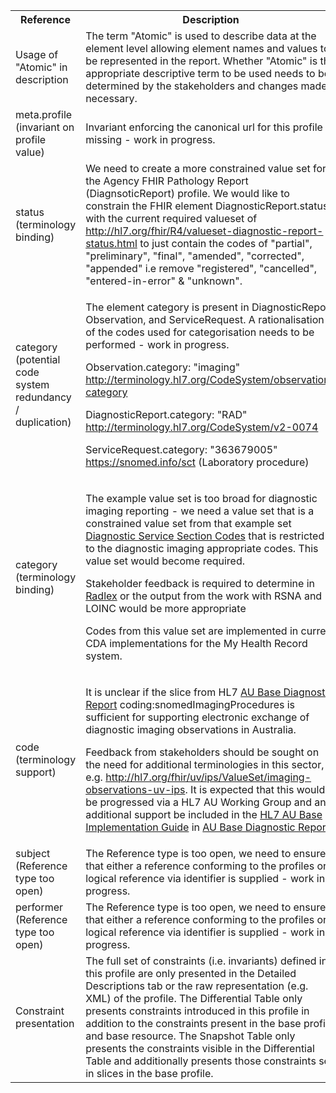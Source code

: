 <table class="list" width="100%">
<tbody>
  <tr>
    <th>Reference</th>
    <th>Description</th>
    <th>Issue No.</th>
  </tr>
   <tr>
    <td>Usage of "Atomic" in description</td>
    <td>The term "Atomic" is used to describe data at the element level allowing element names and values to be represented in the report. Whether "Atomic" is the appropriate descriptive term to be used needs to be determined by the stakeholders and changes made if necessary.</td>
    <td>See <a href="https://github.com/AuDigitalHealth/ci-fhir-r4/issues/27">ci-fhir-r4/issues/27</a></td>
   </tr>
    <tr>
    <td>meta.profile (invariant on profile value)</td>
    <td>Invariant enforcing the canonical url for this profile is missing - work in progress.</td>
    <td>See <a href="https://github.com/AuDigitalHealth/ci-fhir-r4/issues/50">ci-fhir-r4/issues/50</a></td>
   </tr>
   <tr>
    <td>status (terminology binding)</td>
    <td>We need to create a more constrained value set for the Agency FHIR Pathology Report (DiagnsoticReport) profile. We would like to constrain the FHIR element DiagnosticReport.status with the current required valueset of <a href="http://hl7.org/fhir/R4/valueset-diagnostic-report-status.html">http://hl7.org/fhir/R4/valueset-diagnostic-report-status.html</a> to just contain the codes of "partial", "preliminary", "final", "amended", "corrected", "appended" i.e remove "registered", "cancelled", "entered-in-error" & "unknown".</td>
    <td>See <a href="https://github.com/AuDigitalHealth/ci-fhir-r4/issues/50">ci-fhir-r4/issues/50</a>, and <a href="https://jira.aws.tooling/browse/FTR-933">jira.aws.tooling/browse/FTR-933</a></td>
   </tr>
      <tr>
    <td>category (potential code system redundancy / duplication)</td>
    <td><p>The element category is present in DiagnosticReport, Observation, and ServiceRequest. A rationalisation of the codes used for categorisation needs to be performed - work in progress.</p>
        <p>Observation.category: "imaging" <a href="http://hl7.org/fhir/R4/codesystem-observation-category.html">http://terminology.hl7.org/CodeSystem/observation-category</a></p>
        <p>DiagnosticReport.category: "RAD" <a href="http://hl7.org/fhir/R4/v2/0074/index.html">http://terminology.hl7.org/CodeSystem/v2-0074</a></p>
        <p>ServiceRequest.category: "363679005" <a href="http://hl7.org/fhir/R4/snomedct.html">https://snomed.info/sct</a> (Laboratory procedure)</p></td>
    <td>See <a href="https://github.com/AuDigitalHealth/ci-fhir-r4/issues/28">ci-fhir-r4/issues/28</a></td>
   </tr>
    <tr>
    <td>category (terminology binding)</td>
    <td><p>The example value set is too broad for diagnostic imaging reporting - we need a value set that is a constrained value set from that example set <a href="http://hl7.org/fhir/R4/valueset-diagnostic-service-sections.html">Diagnostic Service Section Codes</a> that is restricted to the diagnostic imaging appropriate codes. This value set would become required.</p>
        <p>Stakeholder feedback is required to determine in <a href="https://www.rsna.org/en/practice-tools/data-tools-and-standards/radlex-radiology-lexicon">Radlex</a> or the output from the work with RSNA and LOINC would be more appropriate</p>
        <p>Codes from this value set are implemented in current CDA implementations for the My Health Record system.</p></td>
    <td>See <a href="https://github.com/AuDigitalHealth/ci-fhir-r4/issues/55">ci-fhir-r4/issues/55</a>, and <a href="https://jira.aws.tooling/browse/FTR-954">jira.aws.tooling/browse/FTR-954</a></td>
   </tr>
   <tr>
    <td>code (terminology support)</td>
    <td><p>It is unclear if the slice from HL7 <a href="http://build.fhir.org/ig/hl7au/au-fhir-base/StructureDefinition-au-diagnosticreport.html">AU Base Diagnostic Report</a> coding:snomedImagingProcedures is sufficient for supporting electronic exchange of diagnostic imaging observations in Australia.</p>
        <p>Feedback from stakeholders should be sought on the need for additional terminologies in this sector, e.g. <a href="http://hl7.org/fhir/uv/ips/ValueSet/imaging-observations-uv-ips">http://hl7.org/fhir/uv/ips/ValueSet/imaging-observations-uv-ips</a>. It is expected that this would be progressed via a HL7 AU Working Group and any additional support be included in the <a href="http://build.fhir.org/ig/hl7au/au-fhir-base/index.html">HL7 AU Base Implementation Guide</a> in <a href="http://build.fhir.org/ig/hl7au/au-fhir-base/StructureDefinition-au-diagnosticreport.html">AU Base Diagnostic Report</a>.</p></td>
    <td>See <a href="https://github.com/hl7au/au-fhir-base/issues/407">au-fhir-base/issues/407</a></td>
   </tr>
   <tr>
    <td>subject (Reference type too open)</td>
    <td>The Reference type is too open, we need to ensure that either a reference conforming to the profiles or a logical reference via identifier is supplied - work in progress.</td>
    <td>See <a href="https://github.com/AuDigitalHealth/ci-fhir-r4/issues/50">ci-fhir-r4/issues/50</a></td>
   </tr>
   <tr>
    <td>performer (Reference type too open)</td>
    <td>The Reference type is too open, we need to ensure that either a reference conforming to the profiles or a logical reference via identifier is supplied - work in progress.</td>
    <td>See <a href="https://github.com/AuDigitalHealth/ci-fhir-r4/issues/50">ci-fhir-r4/issues/50</a></td>
   </tr>
   <tr>
    <td>Constraint presentation</td>
    <td>The full set of constraints (i.e. invariants) defined in this profile are only presented in the Detailed Descriptions tab or the raw representation (e.g. XML) of the profile. The Differential Table only presents constraints introduced in this profile in addition to the constraints present in the base profile and base resource. The Snapshot Table only presents the constraints visible in the Differential Table and additionally presents those constraints set in slices in the base profile.</td>
    <td>See Zulip <a href="https://chat.fhir.org/#narrow/stream/179252-IG-creation/topic/Derived.20profile.20snapshot.20missing.20upstream.20invariants">Derived profile snapshot missing upstream invariants</a> stream</td>
   </tr>   
</tbody>
</table>
